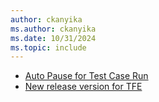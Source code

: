 ```yaml
---
author: ckanyika
ms.author: ckanyika
ms.date: 10/31/2024
ms.topic: include
---
```

    
- [Auto Pause for Test Case Run](#auto-pause-for-test-case-run)
- [New release version for TFE](#new-release-version-for-tfe)